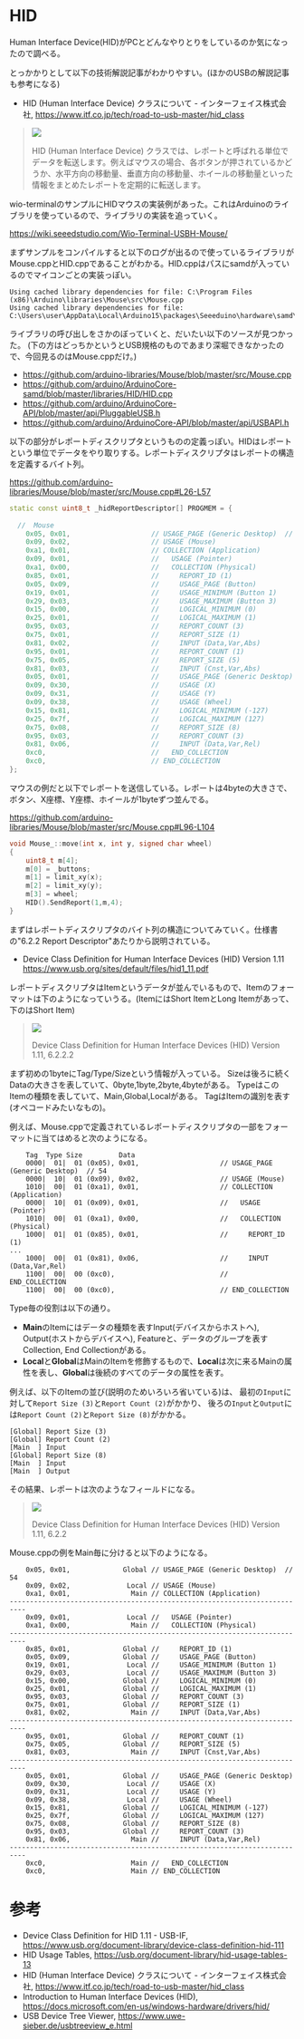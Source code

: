 
# HID
Human Interface Device(HID)がPCとどんなやりとりをしているのか気になったので調べる。

とっかかりとして以下の技術解説記事がわかりやすい。(ほかのUSBの解説記事も参考になる)

- HID (Human Interface Device) クラスについて - インターフェイス株式会社, https://www.itf.co.jp/tech/road-to-usb-master/hid_class

> ![](https://www.itf.co.jp/wordpress/wp-content/uploads/2019/10/hid_geiyou.jpg)
> 
> HID (Human Interface Device) クラスでは、レポートと呼ばれる単位でデータを転送します。例えばマウスの場合、各ボタンが押されているかどうか、水平方向の移動量、垂直方向の移動量、ホイールの移動量といった情報をまとめたレポートを定期的に転送します。

wio-terminalのサンプルにHIDマウスの実装例があった。これはArduinoのライブラリを使っているので、ライブラリの実装を追っていく。

https://wiki.seeedstudio.com/Wio-Terminal-USBH-Mouse/

まずサンプルをコンパイルすると以下のログが出るので使っているライブラリがMouse.cppとHID.cppであることがわかる。HID.cppはパスにsamdが入っているのでマイコンごとの実装っぽい。

```
Using cached library dependencies for file: C:\Program Files (x86)\Arduino\libraries\Mouse\src\Mouse.cpp
Using cached library dependencies for file: C:\Users\user\AppData\Local\Arduino15\packages\Seeeduino\hardware\samd\1.8.3\libraries\HID\HID.cpp
```

ライブラリの呼び出しをさかのぼっていくと、だいたい以下のソースが見つかった。
(下の方はどっちかというとUSB規格のものであまり深堀できなかったので、今回見るのはMouse.cppだけ。)

- https://github.com/arduino-libraries/Mouse/blob/master/src/Mouse.cpp
- https://github.com/arduino/ArduinoCore-samd/blob/master/libraries/HID/HID.cpp
- https://github.com/arduino/ArduinoCore-API/blob/master/api/PluggableUSB.h
- https://github.com/arduino/ArduinoCore-API/blob/master/api/USBAPI.h

以下の部分がレポートディスクリプタというものの定義っぽい。HIDはレポートという単位でデータをやり取りする。レポートディスクリプタはレポートの構造を定義するバイト列。

https://github.com/arduino-libraries/Mouse/blob/master/src/Mouse.cpp#L26-L57
```cpp
static const uint8_t _hidReportDescriptor[] PROGMEM = {
  
  //  Mouse
    0x05, 0x01,                    // USAGE_PAGE (Generic Desktop)  // 54
    0x09, 0x02,                    // USAGE (Mouse)
    0xa1, 0x01,                    // COLLECTION (Application)
    0x09, 0x01,                    //   USAGE (Pointer)
    0xa1, 0x00,                    //   COLLECTION (Physical)
    0x85, 0x01,                    //     REPORT_ID (1)
    0x05, 0x09,                    //     USAGE_PAGE (Button)
    0x19, 0x01,                    //     USAGE_MINIMUM (Button 1)
    0x29, 0x03,                    //     USAGE_MAXIMUM (Button 3)
    0x15, 0x00,                    //     LOGICAL_MINIMUM (0)
    0x25, 0x01,                    //     LOGICAL_MAXIMUM (1)
    0x95, 0x03,                    //     REPORT_COUNT (3)
    0x75, 0x01,                    //     REPORT_SIZE (1)
    0x81, 0x02,                    //     INPUT (Data,Var,Abs)
    0x95, 0x01,                    //     REPORT_COUNT (1)
    0x75, 0x05,                    //     REPORT_SIZE (5)
    0x81, 0x03,                    //     INPUT (Cnst,Var,Abs)
    0x05, 0x01,                    //     USAGE_PAGE (Generic Desktop)
    0x09, 0x30,                    //     USAGE (X)
    0x09, 0x31,                    //     USAGE (Y)
    0x09, 0x38,                    //     USAGE (Wheel)
    0x15, 0x81,                    //     LOGICAL_MINIMUM (-127)
    0x25, 0x7f,                    //     LOGICAL_MAXIMUM (127)
    0x75, 0x08,                    //     REPORT_SIZE (8)
    0x95, 0x03,                    //     REPORT_COUNT (3)
    0x81, 0x06,                    //     INPUT (Data,Var,Rel)
    0xc0,                          //   END_COLLECTION
    0xc0,                          // END_COLLECTION
};
```

マウスの例だと以下でレポートを送信している。レポートは4byteの大きさで、ボタン、X座標、Y座標、ホイールが1byteずつ並んでる。

https://github.com/arduino-libraries/Mouse/blob/master/src/Mouse.cpp#L96-L104
```cpp
void Mouse_::move(int x, int y, signed char wheel)
{
	uint8_t m[4];
	m[0] = _buttons;
	m[1] = limit_xy(x);
	m[2] = limit_xy(y);
	m[3] = wheel;
	HID().SendReport(1,m,4);
}
```

まずはレポートディスクリプタのバイト列の構造についてみていく。仕様書の"6.2.2 Report Descriptor"あたりから説明されている。

- Device Class Definition for Human Interface Devices (HID) Version 1.11
https://www.usb.org/sites/default/files/hid1_11.pdf

レポートディスクリプタはItemというデータが並んでいるもので、Itemのフォーマットは下のようになっていうる。(ItemにはShort ItemとLong Itemがあって、下のはShort Item)

> ![](./img/ss01.png)
> 
> Device Class Definition for Human Interface Devices (HID) Version 1.11, 6.2.2.2

まず初めの1byteにTag/Type/Sizeという情報が入っている。
Sizeは後ろに続くDataの大きさを表していて、0byte,1byte,2byte,4byteがある。
TypeはこのItemの種類を表していて、Main,Global,Localがある。
TagはItemの識別を表す(オペコードみたいなもの)。

例えば、Mouse.cppで定義されているレポートディスクリプタの一部をフォーマットに当てはめると次のようになる。

```
    Tag  Type Size         Data
    0000|  01|  01 (0x05), 0x01,                    // USAGE_PAGE (Generic Desktop)  // 54
    0000|  10|  01 (0x09), 0x02,                    // USAGE (Mouse)
    1010|  00|  01 (0xa1), 0x01,                    // COLLECTION (Application)
    0000|  10|  01 (0x09), 0x01,                    //   USAGE (Pointer)
    1010|  00|  01 (0xa1), 0x00,                    //   COLLECTION (Physical)
    1000|  01|  01 (0x85), 0x01,                    //     REPORT_ID (1)
...
    1000|  00|  01 (0x81), 0x06,                    //     INPUT (Data,Var,Rel)
    1100|  00|  00 (0xc0),                          //   END_COLLECTION
    1100|  00|  00 (0xc0),                          // END_COLLECTION
```

Type毎の役割は以下の通り。

- **Main**のItemにはデータの種類を表すInput(デバイスからホストへ), Output(ホストからデバイスへ), Featureと、データのグループを表すCollection, End Collectionがある。
- **Local**と**Global**はMainのItemを修飾するもので、**Local**は次に来るMainの属性を表し、**Global**は後続のすべてのデータの属性を表す。

例えば、以下のItemの並び(説明のためいろいろ省いている)は、
最初の`Input`に対して`Report Size (3)`と`Report Count (2)`がかかり、
後ろの`Input`と`Output`には`Report Count (2)`と`Report Size (8)`がかかる。

```
[Global] Report Size (3)
[Global] Report Count (2)
[Main  ] Input
[Global] Report Size (8)
[Main  ] Input
[Main  ] Output
```

その結果、レポートは次のようなフィールドになる。

> ![](./img/ss02.png)
> 
> Device Class Definition for Human Interface Devices (HID) Version 1.11, 6.2.2

Mouse.cppの例をMain毎に分けると以下のようになる。

```
    0x05, 0x01,             Global // USAGE_PAGE (Generic Desktop)  // 54
    0x09, 0x02,              Local // USAGE (Mouse)
    0xa1, 0x01,               Main // COLLECTION (Application)
--------------------------------------------------------------------------
    0x09, 0x01,              Local //   USAGE (Pointer)
    0xa1, 0x00,               Main //   COLLECTION (Physical)
--------------------------------------------------------------------------
    0x85, 0x01,             Global //     REPORT_ID (1)
    0x05, 0x09,             Global //     USAGE_PAGE (Button)
    0x19, 0x01,              Local //     USAGE_MINIMUM (Button 1)
    0x29, 0x03,              Local //     USAGE_MAXIMUM (Button 3)
    0x15, 0x00,             Global //     LOGICAL_MINIMUM (0)
    0x25, 0x01,             Global //     LOGICAL_MAXIMUM (1)
    0x95, 0x03,             Global //     REPORT_COUNT (3)
    0x75, 0x01,             Global //     REPORT_SIZE (1)
    0x81, 0x02,               Main //     INPUT (Data,Var,Abs)
--------------------------------------------------------------------------
    0x95, 0x01,             Global //     REPORT_COUNT (1)
    0x75, 0x05,             Global //     REPORT_SIZE (5)
    0x81, 0x03,               Main //     INPUT (Cnst,Var,Abs)
--------------------------------------------------------------------------
    0x05, 0x01,             Global //     USAGE_PAGE (Generic Desktop)
    0x09, 0x30,              Local //     USAGE (X)
    0x09, 0x31,              Local //     USAGE (Y)
    0x09, 0x38,              Local //     USAGE (Wheel)
    0x15, 0x81,             Global //     LOGICAL_MINIMUM (-127)
    0x25, 0x7f,             Global //     LOGICAL_MAXIMUM (127)
    0x75, 0x08,             Global //     REPORT_SIZE (8)
    0x95, 0x03,             Global //     REPORT_COUNT (3)
    0x81, 0x06,               Main //     INPUT (Data,Var,Rel)
--------------------------------------------------------------------------
    0xc0,                     Main //   END_COLLECTION
    0xc0,                     Main // END_COLLECTION
```

# 参考
- Device Class Definition for HID 1.11 - USB-IF, https://www.usb.org/document-library/device-class-definition-hid-111
- HID Usage Tables, https://usb.org/document-library/hid-usage-tables-13
- HID (Human Interface Device) クラスについて - インターフェイス株式会社, https://www.itf.co.jp/tech/road-to-usb-master/hid_class
- Introduction to Human Interface Devices (HID), https://docs.microsoft.com/en-us/windows-hardware/drivers/hid/
- USB Device Tree Viewer, https://www.uwe-sieber.de/usbtreeview_e.html
